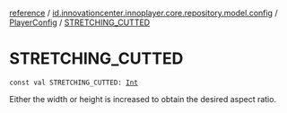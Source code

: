 [reference](../../index.md) / [id.innovationcenter.innoplayer.core.repository.model.config](../index.md) / [PlayerConfig](index.md) / [STRETCHING_CUTTED](./-s-t-r-e-t-c-h-i-n-g_-c-u-t-t-e-d.md)

# STRETCHING_CUTTED

`const val STRETCHING_CUTTED: `[`Int`](https://kotlinlang.org/api/latest/jvm/stdlib/kotlin/-int/index.html)

Either the width or height is increased to obtain the desired aspect ratio.

